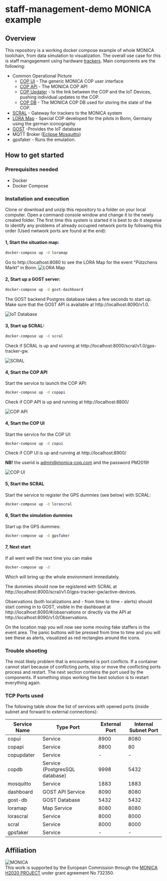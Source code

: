 # staff-management-demo MONICA example

## Overview

This repository is a working docker compose example of whole MONICA toolchain, from data simulation to visualization. The overall use case for this is staff mangagement using hardware [trackers](https://github.com/MONICA-Project/LoTrack). Main components are the following:
- Common Operational Picture
    - [COP UI](https://github.com/MONICA-Project/COP-UI) - The generic MONICA COP user interface
    - [COP APi](https://github.com/MONICA-Project/COP.API) - The MONICA COP API
    - [COP Updater](https://github.com/MONICA-Project/COPUpdater) - Is the link between the COP and the IoT Devices, pushing individual updates to the COP.
    - [COP DB](https://github.com/MONICA-Project/COP.DB) - The MONICA COP DB used for storing the state of the COP.
- [SCRAL](https://github.com/MONICA-Project/scral-framework) - Gateway for trackers to the MONICA system
- [LORA Map](https://github.com/MONICA-Project/lora-map) - Special COP developed for the pilots in Bonn, Germany using the german iconography
- [GOST](https://github.com/gost/server) -Provides the IoT database
- MQTT Broker ([Eclipse Mosquitto](https://mosquitto.org/))
- gpsfaker - Runs the emulation.

## How to get started
### Prerequisites needed
- Docker 
- Docker Compose

### Installation and execution
Clone or download and unzip this repository to a folder on your local computer. Open a command console window and change it to the newly created folder.
The first time this system is started it is best to do it stepwise to identify any problems of already occupied network ports by following this order (Used nwtwork ports are found at the end): 

#### 1, Start the situation map: 

```bash
docker-compose up -d loramap
```

Go to http://localhost:8080 to see the LORA Map for the event "Pützchens Markt" in Bonn.
![LORA Map](https://github.com/MONICA-Project/staff-management-demo/blob/master/img/FitCop.PNG "LORA Map") 

#### 2, Start up a GOST server:

```bash
docker-compose up -d gost-dashboard
```

The GOST backend Postgres database takes a few seconds to start up. Make sure that the GOST API is available at http://localhost:8090/v1.0.

![IoT Database](https://github.com/MONICA-Project/staff-management-demo/blob/master/img/IoT%20DB.PNG "GOST") 



#### 3, Start up SCRAL:

```bash
docker-compose up -d scral
```

Check if SCRAL is up and running at http://localhost:8000/scral/v1.0/gps-tracker-gw.

![SCRAL](https://github.com/MONICA-Project/staff-management-demo/blob/master/img/Scral.PNG "SCRAL") 

#### 4, Start the COP API
Start the service to launch the COP API:

```bash
docker-compose up -d copapi
```

Check if COP API is up and running at http://localhost:8800/

![COP API](https://github.com/MONICA-Project/staff-management-demo/blob/master/img/MONICA%20Cop%20API.PNG "COP API") 


#### 4, Start the COP UI
Start the service for the COP UI:

```bash
docker-compose up -d copui
```

Check if COP UI is up and running at http://localhost:8900/

**NB!** the userid is admin@monica-cop.com and the password PM2019!

![COP UI](https://github.com/MONICA-Project/staff-management-demo/blob/master/img/CNet%20Cop.PNG "COP UI") 


#### 5, Start the SCRAL
Start the service to register the GPS dummies (see below) with SCRAL:

```bash
docker-compose up -d lorascral
```
#### 6, Start the simulation dummies
Start up the GPS dummies:

```bash
docker-compose up -d gpsfaker
```

#### 7, Next start
If all went well the next time you can make 
```bash
docker-compose up -d
```
Which will bring up the whole environment immediately.


The dummies should now be registered with SCRAL at http://localhost:8000/scral/v1.0/gps-tracker-gw/active-devices.

Observations (both localizations and - from time to time - alerts) should start coming in to GOST, visible in the dashboard at http://localhost:8090/#/observations or directly via the API at http://localhost:8090/v1.0/Observations.

On the location map you will now see some moving fake staffers in the event area. The panic buttons will be pressed from time to time and you will see these as alerts, visualized as red rectangles around the icons.

### Trouble shooting
The most likely problem that is encountered is port conflicts. If a container cannot start because of conflicting ports, stop or move the conflicting ports process and restart. The next section contains the port used by the components.
If something stops working the best solution is to restart everything again.
### TCP Ports used

The following table show the list of services with opened ports (inside subnet and forward to external connections):

| Service Name | Type Port | External Port | Internal Subnet Port |
| --------------- | --------------- | --------------- | --------------- |
| copui | Service | 8900 | 8080 | 
| copapi | Service | 8800 | 80 | 
| copupdater | Service | - | - | 
| copdb | Service (PostgresSQL database)| 9998 | 5432| 
| mosquitto | Service | 1883 | 1883| 
| dashboard | GOST API Service | 8090 | 8080|
| gost-db | GOST Database | 5432 | 5432|
| loramap | Map Service | 8080 | 8080|
| lorascral | Service | 8000 | 8000|
| scral | Service | 8000 | 8000 | 
| gpsfaker | Service | - | - |



## Affiliation
![MONICA](https://github.com/MONICA-Project/template/raw/master/monica.png)  
This work is supported by the European Commission through the [MONICA H2020 PROJECT](https://www.monica-project.eu) under grant agreement No 732350.
